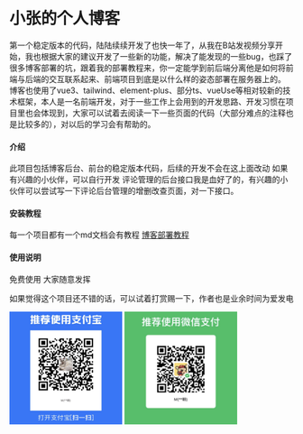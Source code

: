 # 小张的个人博客
第一个稳定版本的代码，陆陆续续开发了也快一年了，从我在B站发视频分享开始，我也根据大家的建议开发了一些新的功能，解决了能发现的一些bug，也踩了很多博客部署的坑，跟着我的部署教程来，你一定能学到前后端分离他是如何将前端与后端的交互联系起来、前端项目到底是以什么样的姿态部署在服务器上的。
博客也使用了vue3、tailwind、element-plus、部分ts、vueUse等相对较新的技术框架，本人是一名前端开发，对于一些工作上会用到的开发思路、开发习惯在项目里也会体现到，大家可以试着去阅读一下一些页面的代码（大部分难点的注释也是比较多的），对以后的学习会有帮助的。
#### 介绍
此项目包括博客后台、前台的稳定版本代码，后续的开发不会在这上面改动
如果有兴趣的小伙伴，可以自行开发
评论管理的后台接口我是血好了的，有兴趣的小伙伴可以尝试写一下评论后台管理的增删改查页面，对一下接口。

#### 安装教程
每一个项目都有一个md文档会有教程
[博客部署教程](http://mrzym.top/#/articleList?id=2&type=category&name=%E5%8D%9A%E5%AE%A2%E9%83%A8%E7%BD%B2)

#### 使用说明
免费使用
大家随意发挥

如果觉得这个项目还不错的话，可以试着打赏赐一下，作者也是业余时间为爱发电


<img src="./alipay.png"  height="200" width="200">
<img src="./zhifupay.png"  height="200" width="200">
